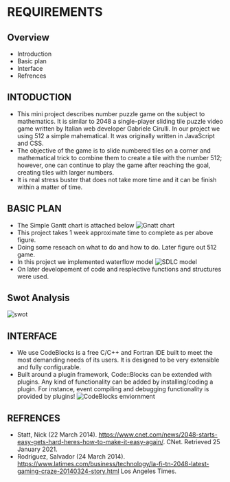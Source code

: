 REQUIREMENTS
============
## Overview 
   * Introduction
   * Basic plan
   * Interface 
   * Refrences 
## INTODUCTION
  * This mini project describes number puzzle game on the subject to mathematics. It is similar to 2048  a single-player sliding tile puzzle video game written by Italian web developer Gabriele Cirulli. In our project we using 512 a simple mahematical. It was originally written in JavaScript and CSS.  
  * The objective of the game is to slide numbered tiles on a corner and mathematical trick to combine them to create a tile with the number 512; however, one can continue to play the game after reaching the goal, creating tiles with larger numbers. 
  * It is real stress buster that does not take more time and it can be finish within a matter of time.
## BASIC PLAN
  * The Simple Gantt chart is attached below
![Gnatt chart](https://github.com/topnotch07/Ltts_mini_project/blob/8e70129331c979a9fc17acae9825f0b2608d926b/1_Requirements./GANTT%20CHART.jpg)
  * This project takes 1 week approximate time to complete as per above figure. 
  * Doing some reseach on what to do and how to do. Later figure out 512 game. 
  * In this project we implemented waterflow model
![SDLC model](https://github.com/topnotch07/Ltts_mini_project/blob/e17cb8959a130a40f04e0e6ccbdb77cd843f76e1/1_Requirements./model.jpg)
  * On later developement of code and resplective functions and structures were used.
## Swot Analysis
![swot](https://github.com/topnotch07/Ltts_mini_project/blob/ca547d1f5fec49dbaed5703609195e592f281776/1_Requirements./swot.jpg)
## INTERFACE 
  * We use CodeBlocks is a free C/C++ and Fortran IDE built to meet the most demanding needs of its users. It is designed to be very extensible and fully configurable. 
  * Built around a plugin framework, Code::Blocks can be extended with plugins. Any kind of functionality can be added by installing/coding a plugin. For instance, event compiling and debugging functionality is provided by plugins!
![CodeBlocks enviornment](https://github.com/topnotch07/Ltts_mini_project/blob/fc44439d9341945652b110e38e8ba5721e181d0b/1_Requirements./codeblocks.jpg)
## REFRENCES
  * Statt, Nick (22 March 2014). https://www.cnet.com/news/2048-starts-easy-gets-hard-heres-how-to-make-it-easy-again/. CNet. Retrieved 25 January 2021.
  * Rodriguez, Salvador (24 March 2014). https://www.latimes.com/business/technology/la-fi-tn-2048-latest-gaming-craze-20140324-story.html Los Angeles Times.
